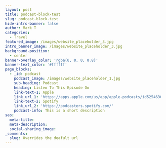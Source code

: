 ```yaml
---
layout: post
title: podcast-block-test
slug: podcast-block-test
hide-intro-banner: false
author: Mark T
categories:
  - Travel
featured_image: /images/website_placeholder_3.jpg
intro_banner_image: /images/website_placeholder_3.jpg
background-position:
  - center
banner-overlay_color: 'rgba(0, 0, 0, 0.8)'
banner-text_color: '#ffffff'
page_blocks:
  - _id: podcast
    podcast_image: /images/website_placeholder_1.jpg
    sub-heading: Podcast
    heading: Listen To This Episode On
    link-text-1: Apple
    link_url_1: 'https://apps.apple.com/us/app/apple-podcasts/id525463029'
    link-text-2: Spotify
    link_url_2: 'https://podcasters.spotify.com/'
    podcast-info: This is a short description
seo:
  meta-title:
  meta-description:
  social-sharing_image:
_comments:
  slug: Overrides the deafult url
---
```


